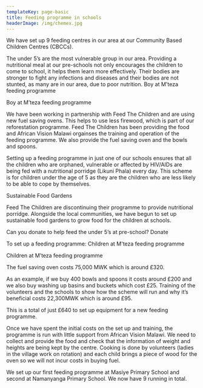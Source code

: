 ```yaml
---
templateKey: page-basic
title: Feeding programme in schools
headerImage: /img/chemex.jpg
---
```





We have set up 9 feeding centres in our area at our Community Based Children Centres (CBCCs).

The under 5’s are the most vulnerable group in our area.  Providing a nutritional meal at our pre-schools not only encourages the children to come to school, it helps them learn more effectively.  Their bodies are stronger to fight any infections and diseases and their bodies are not stunted, as many are in our area, due to poor nutrition.
Boy at M'teza feeding programme

Boy at M’teza feeding programme

We have been working in partnership with Feed The Children and are using new fuel saving ovens. This helps to use less firewood, which is part of our reforestation programme. Feed The Children has been providing the food and African Vision Malawi orgainses the training and operation of the feeding programme. We also provide the fuel saving oven and the bowls and spoons.

Setting up a feeding programme in just one of our schools ensures that all the children who are orphaned, vulnerable or affected by HIV/AIDs are being fed with a nutritional porridge (Likuni Phala) every day. This scheme is for children under the age of 5 as they are the children who are less likely to be able to cope by themselves.

Sustainable Food Gardens

Feed The Children are discontinuing their programme to provide nutritional porridge.  Alongside the local communities, we have begun to set up sustainable food gardens to grow food for the children at schools.

Can you donate to help feed the under 5’s at pre-school?
Donate

 

To set up a feeding programme:
Children at M'teza feeding programme

Children at M’teza feeding programme

The fuel saving oven costs 75,000 MWK which is around £320.

As an example, if we buy 400 bowls and spoons it costs around £200 and we also buy washing up basins and buckets which cost £25. Training of the volunteers and the schools to show how the scheme will run and why it’s beneficial costs 22,300MWK which is around £95.

This is a total of just £640 to set up equipment for a new feeding programme.

Once we have spent the initial costs on the set up and training, the programme is run with little support from African Vision Malawi. We need to collect and provide the food and check that the information of weight and heights are being kept by the centre.  Cooking is done by volunteers (ladies in the village work on rotation) and each child brings a piece of wood for the oven so we will not incur costs in buying fuel.

We set up our first feeding programme at Masiye Primary School and second at Namanyanga Primary School.  We now have 9 running in total.


